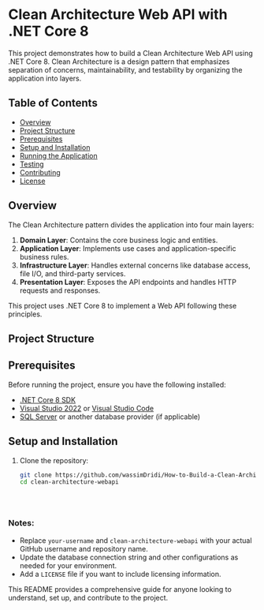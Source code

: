 # Clean Architecture Web API with .NET Core 8

This project demonstrates how to build a Clean Architecture Web API using .NET Core 8. Clean Architecture is a design pattern that emphasizes separation of concerns, maintainability, and testability by organizing the application into layers.

## Table of Contents
- [Overview](#overview)
- [Project Structure](#project-structure)
- [Prerequisites](#prerequisites)
- [Setup and Installation](#setup-and-installation)
- [Running the Application](#running-the-application)
- [Testing](#testing)
- [Contributing](#contributing)
- [License](#license)

## Overview
The Clean Architecture pattern divides the application into four main layers:
1. **Domain Layer**: Contains the core business logic and entities.
2. **Application Layer**: Implements use cases and application-specific business rules.
3. **Infrastructure Layer**: Handles external concerns like database access, file I/O, and third-party services.
4. **Presentation Layer**: Exposes the API endpoints and handles HTTP requests and responses.

This project uses .NET Core 8 to implement a Web API following these principles.

## Project Structure



## Prerequisites
Before running the project, ensure you have the following installed:
- [.NET Core 8 SDK](https://dotnet.microsoft.com/download/dotnet/8.0)
- [Visual Studio 2022](https://visualstudio.microsoft.com/) or [Visual Studio Code](https://code.visualstudio.com/)
- [SQL Server](https://www.microsoft.com/en-us/sql-server/sql-server-downloads) or another database provider (if applicable)

## Setup and Installation
1. Clone the repository:
   ```bash
   git clone https://github.com/wassimDridi/How-to-Build-a-Clean-Architecture-Web-API-with-.NET-Core-8.git
   cd clean-architecture-webapi





### Notes:
- Replace `your-username` and `clean-architecture-webapi` with your actual GitHub username and repository name.
- Update the database connection string and other configurations as needed for your environment.
- Add a `LICENSE` file if you want to include licensing information.

This README provides a comprehensive guide for anyone looking to understand, set up, and contribute to the project.
